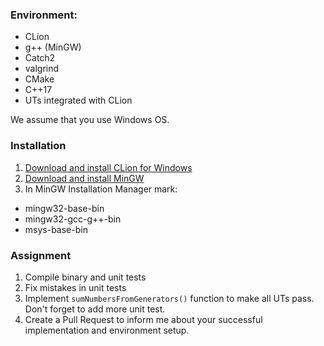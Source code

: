 ### Environment:
- CLion
- g++ (MinGW)
- Catch2
- valgrind
- CMake
- C++17
- UTs integrated with CLion

We assume that you use Windows OS.

### Installation
1. [Download and install CLion for Windows](https://www.jetbrains.com/clion/download/#section=windows)
2. [Download and install MinGW](https://osdn.net/projects/mingw/downloads/68260/mingw-get-setup.exe/)
3. In MinGW Installation Manager mark:
  - mingw32-base-bin
  - mingw32-gcc-g++-bin
  - msys-base-bin

### Assignment
1. Compile binary and unit tests
2. Fix mistakes in unit tests
3. Implement `sumNumbersFromGenerators()` function to make all UTs pass. Don't forget to add more unit test.
4. Create a Pull Request to inform me about your successful implementation and environment setup.

